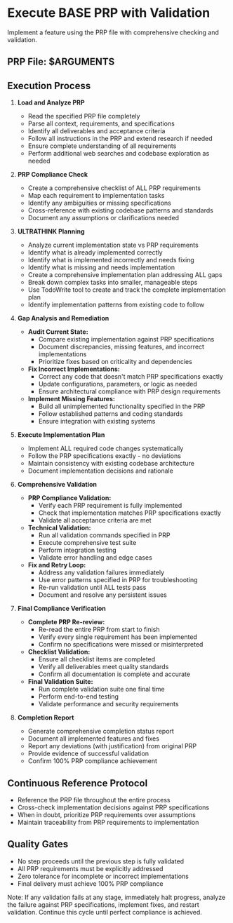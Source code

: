 # Execute BASE PRP with Validation

Implement a feature using the PRP file with comprehensive checking and validation.

## PRP File: $ARGUMENTS

## Execution Process

1. **Load and Analyze PRP**
   - Read the specified PRP file completely
   - Parse all context, requirements, and specifications
   - Identify all deliverables and acceptance criteria
   - Follow all instructions in the PRP and extend research if needed
   - Ensure complete understanding of all requirements
   - Perform additional web searches and codebase exploration as needed

2. **PRP Compliance Check**
   - Create a comprehensive checklist of ALL PRP requirements
   - Map each requirement to implementation tasks
   - Identify any ambiguities or missing specifications
   - Cross-reference with existing codebase patterns and standards
   - Document any assumptions or clarifications needed

3. **ULTRATHINK Planning**
   - Analyze current implementation state vs PRP requirements
   - Identify what is already implemented correctly
   - Identify what is implemented incorrectly and needs fixing
   - Identify what is missing and needs implementation
   - Create a comprehensive implementation plan addressing ALL gaps
   - Break down complex tasks into smaller, manageable steps
   - Use TodoWrite tool to create and track the complete implementation plan
   - Identify implementation patterns from existing code to follow

4. **Gap Analysis and Remediation**
   - **Audit Current State:**
     - Compare existing implementation against PRP specifications
     - Document discrepancies, missing features, and incorrect implementations
     - Prioritize fixes based on criticality and dependencies
   - **Fix Incorrect Implementations:**
     - Correct any code that doesn't match PRP specifications exactly
     - Update configurations, parameters, or logic as needed
     - Ensure architectural compliance with PRP design requirements
   - **Implement Missing Features:**
     - Build all unimplemented functionality specified in the PRP
     - Follow established patterns and coding standards
     - Ensure integration with existing systems

5. **Execute Implementation Plan**
   - Implement ALL required code changes systematically
   - Follow the PRP specifications exactly - no deviations
   - Maintain consistency with existing codebase architecture
   - Document implementation decisions and rationale

6. **Comprehensive Validation**
   - **PRP Compliance Validation:**
     - Verify each PRP requirement is fully implemented
     - Check that implementation matches PRP specifications exactly
     - Validate all acceptance criteria are met
   - **Technical Validation:**
     - Run all validation commands specified in PRP
     - Execute comprehensive test suite
     - Perform integration testing
     - Validate error handling and edge cases
   - **Fix and Retry Loop:**
     - Address any validation failures immediately
     - Use error patterns specified in PRP for troubleshooting
     - Re-run validation until ALL tests pass
     - Document and resolve any persistent issues

7. **Final Compliance Verification**
   - **Complete PRP Re-review:**
     - Re-read the entire PRP from start to finish
     - Verify every single requirement has been implemented
     - Confirm no specifications were missed or misinterpreted
   - **Checklist Validation:**
     - Ensure all checklist items are completed
     - Verify all deliverables meet quality standards
     - Confirm all documentation is complete and accurate
   - **Final Validation Suite:**
     - Run complete validation suite one final time
     - Perform end-to-end testing
     - Validate performance and security requirements

8. **Completion Report**
   - Generate comprehensive completion status report
   - Document all implemented features and fixes
   - Report any deviations (with justification) from original PRP
   - Provide evidence of successful validation
   - Confirm 100% PRP compliance achievement

## Continuous Reference Protocol

- Reference the PRP file throughout the entire process
- Cross-check implementation decisions against PRP specifications
- When in doubt, prioritize PRP requirements over assumptions
- Maintain traceability from PRP requirements to implementation

## Quality Gates

- No step proceeds until the previous step is fully validated
- All PRP requirements must be explicitly addressed
- Zero tolerance for incomplete or incorrect implementations
- Final delivery must achieve 100% PRP compliance

Note: If any validation fails at any stage, immediately halt progress, analyze the failure against PRP specifications, implement fixes, and restart validation. Continue this cycle until perfect compliance is achieved.
